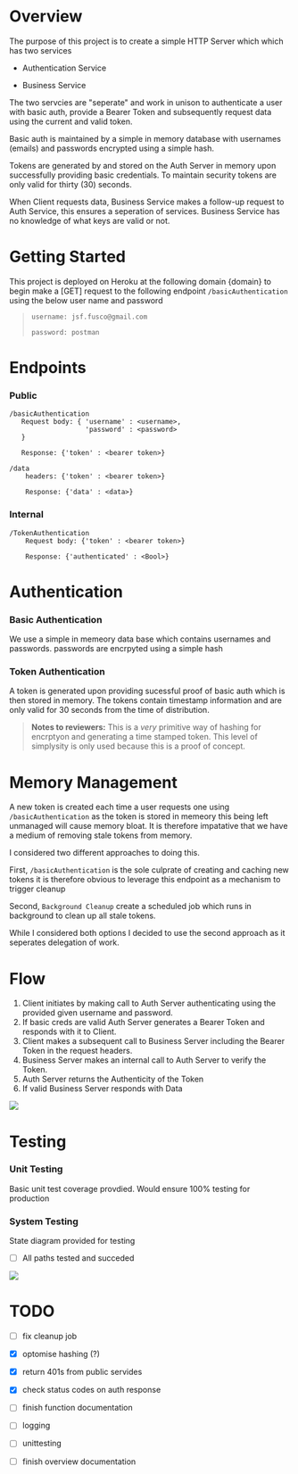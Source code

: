 # Overview
The purpose of this project is to create a simple HTTP Server which which has two services
* Authentication Service

* Business Service 

The two servcies are "seperate" and work in unison to authenticate a user with basic auth, provide a Bearer Token and subsequently request data using the current and valid token. 

Basic auth is maintained by a simple in memory database with usernames (emails) and passwords encrypted using a simple hash. 

Tokens are generated by and stored on the Auth Server in memory upon successfully providing basic credentials. To maintain security tokens are only valid for thirty (30) seconds. 

When Client requests data, Business Service makes a follow-up request to Auth Service, this ensures a seperation of services. Business Service has no knowledge of what keys are valid or not.


# Getting Started
This project is deployed on Heroku at the following domain {domain}
to begin make a [GET] request to the following endpoint 
`/basicAuthentication` using the below user name and password 

> `username: jsf.fusco@gmail.com`
>
> `password: postman`





# Endpoints
### **Public**

  ``` 
  /basicAuthentication
     Request body: { 'username' : <username>,
                     'password' : <password>
     }
  
     Response: {'token' : <bearer token>}
  ```
  
  ```
  /data
      headers: {'token' : <bearer token>}
      
      Response: {'data' : <data>}
  ```

### **Internal**
```
/TokenAuthentication
    Request body: {'token' : <bearer token>}

    Response: {'authenticated' : <Bool>}
```

# Authentication
### **Basic Authentication**
We use a simple in memeory data base which contains usernames and passwords. passwords are encrpyted using a simple hash 

### **Token Authentication**
A token is generated upon providing sucessful proof of basic auth which is then stored in memory. The tokens contain timestamp information and are only valid for 30 seconds from the time of distribution. 

> **Notes to reviewers:** This is a *very* primitive way of hashing for encrptyon and generating a time stamped token. This level of simplysity is only used because this is a proof of concept. 

# Memory Management
A new token is created each time a user requests one using `/basicAuthentication` as the token is stored in memeory this being left unmanaged will cause memory bloat. It is therefore impatative that we have a medium of removing stale tokens from memory. 

I considered two different approaches to doing this. 

First, `/basicAuthentication` is the sole culprate of creating and caching new tokens it is therefore obvious to leverage this endpoint as a mechanism to trigger cleanup

Second, `Background Cleanup` create a scheduled job which runs in background to clean up all stale tokens. 

While I considered both options I decided to use the second approach as it seperates delegation of work. 

# Flow
1) Client initiates by making call to Auth Server authenticating using the provided given username and password.
2) If basic creds are valid Auth Server generates a Bearer Token and responds with it to Client.
3) Client makes a subsequent call to Business Server including the Bearer Token in the request headers.
4) Business Server makes an internal call to Auth Server to verify the Token.
5) Auth Server returns the Authenticity of the Token
6) If valid Business Server responds with Data

![](/images/FlowChart.png)

# Testing
### **Unit Testing**
Basic unit test coverage provdied. Would ensure 100% testing for production

### **System Testing**
State diagram provided for testing 

- [ ] All paths tested and succeded 
  
![](/images/StateDiagram.png)

# TODO

- [ ] fix cleanup job 

- [X] optomise hashing  (?)

- [X] return 401s from public servides

- [X] check status codes on auth response 
- [ ] finish function documentation
- [ ] logging
- [ ] unittesting   
- [ ] finish overview documentation
